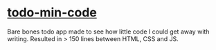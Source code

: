 # [todo-min-code](https://j-boardman.github.io/todo-min-code/)

Bare bones todo app made to see how little code I could get away with writing. Resulted in > 150 lines between HTML, CSS and JS.
